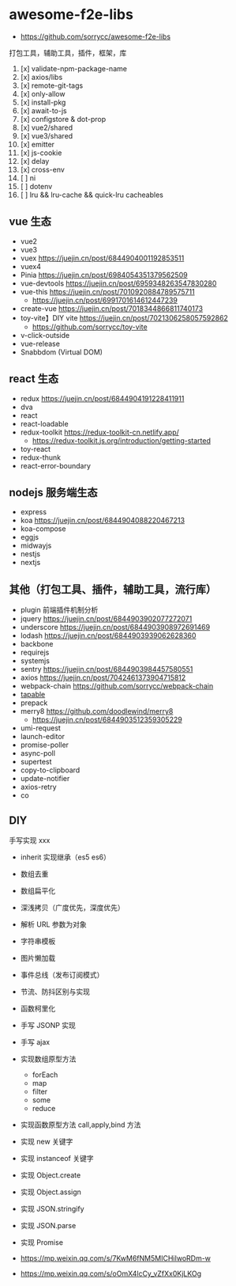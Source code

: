 # awesome-f2e-libs

- https://github.com/sorrycc/awesome-f2e-libs

打包工具，辅助工具，插件，框架，库

1. [x] validate-npm-package-name
2. [x] axios/libs
3. [x] remote-git-tags
4. [x] only-allow
5. [x] install-pkg
6. [x] await-to-js
7. [x] configstore & dot-prop
8. [x] vue2/shared
9. [x] vue3/shared
10. [x] emitter
11. [x] js-cookie
12. [x] delay
13. [x] cross-env
14. [ ] ni
15. [ ] dotenv
16. [ ] lru && lru-cache && quick-lru cacheables

## vue 生态

- vue2
- vue3
- vuex                https://juejin.cn/post/6844904001192853511
- vuex4
- Pinia               https://juejin.cn/post/6984054351379562509
- vue-devtools        https://juejin.cn/post/6959348263547830280
- vue-this            https://juejin.cn/post/7010920884789575711
  - https://juejin.cn/post/6991701614612447239
- create-vue          https://juejin.cn/post/7018344866811740173
- toy-vite】DIY vite  https://juejin.cn/post/7021306258057592862
  - https://github.com/sorrycc/toy-vite
- v-click-outside
- vue-release
- Snabbdom (Virtual DOM)

## react 生态

- redux     https://juejin.cn/post/6844904191228411911
- dva
- react
- react-loadable
- redux-toolkit https://redux-toolkit-cn.netlify.app/
  - https://redux-toolkit.js.org/introduction/getting-started
- toy-react
- redux-thunk
- react-error-boundary

## nodejs 服务端生态

- express
- koa           https://juejin.cn/post/6844904088220467213
- koa-compose
- eggjs
- midwayjs
- nestjs
- nextjs

## 其他（打包工具、插件，辅助工具，流行库）

- plugin 前端插件机制分析
- jquery      https://juejin.cn/post/6844903902077272071
- underscore  https://juejin.cn/post/6844903908972691469
- lodash      https://juejin.cn/post/6844903939062628360
- backbone
- requirejs
- systemjs
- sentry      https://juejin.cn/post/6844903984457580551
- axios       https://juejin.cn/post/7042461373904715812
- webpack-chain  https://github.com/sorrycc/webpack-chain
- [tapable](https://github.com/cloudyan/tapable)
- prepack
- merry8 https://github.com/doodlewind/merry8
  - https://juejin.cn/post/6844903512359305229
- umi-request
- launch-editor
- promise-poller
- async-poll
- supertest
- copy-to-clipboard
- update-notifier
- axios-retry
- co

## DIY

手写实现 xxx

- inherit 实现继承（es5 es6）
- 数组去重
- 数组扁平化
- 深浅拷贝（广度优先，深度优先）
- 解析 URL 参数为对象
- 字符串模板
- 图片懒加载
- 事件总线（发布订阅模式）
- 节流、防抖区别与实现
- 函数柯里化
- 手写 JSONP 实现
- 手写 ajax
- 实现数组原型方法
  - forEach
  - map
  - filter
  - some
  - reduce
- 实现函数原型方法 call,apply,bind 方法
- 实现 new 关键字
- 实现 instanceof 关键字
- 实现 Object.create
- 实现 Object.assign
- 实现 JSON.stringify
- 实现 JSON.parse
- 实现 Promise

- https://mp.weixin.qq.com/s/7KwM6fNM5MICHiIwoRDm-w
- https://mp.weixin.qq.com/s/oOmX4lcCy_vZfXx0KjLKOg
